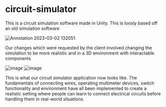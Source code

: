 # circuit-simulator

This is a circuit simulation software made in Unity. This is loosly based off an old simulation software

![Annotation 2023-03-02 132051](https://github.com/Mcfarlanejo/circuit-simulator/assets/83677393/a53fbbb6-4a61-4229-90c9-7185be866d87)

Our changes which were requested by the client involved changing the simulation to be more realistic and in a 3D environment with interactable components

![image](https://github.com/Mcfarlanejo/circuit-simulator/assets/64822697/1989f834-0c56-4384-b868-8bc6a8cdc032)
  ![image](https://github.com/Mcfarlanejo/circuit-simulator/assets/64822697/2aac9703-3126-4590-9a86-3d6eee128d54)
  
This is what our circuit simulator application now looks like. The fundamentals of connecting wires, operating multimeter devices, switch functionality and environment have all been implemented to create a realistic setting where people can learn to connect electrical circuits before handling them in real-world situations. 
